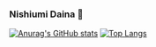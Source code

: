 ### Nishiumi Daina 👋
[![Anurag's GitHub stats](https://github-readme-stats.vercel.app/api?username=nishiumidaina&card_width=400)](https://github.com/nishiumidaina) [![Top Langs](https://github-readme-stats.vercel.app/api/top-langs/?username=nishiumidaina&layout=compact&langs_count=8&card_width=350)](https://github.com/nishiumidaina)
<!--
**nishiumidaina/nishiumidaina** is a ✨ _special_ ✨ repository because its `README.md` (this file) appears on your GitHub profile.

Here are some ideas to get you started:

- 🔭 I’m currently working on ...
- 🌱 I’m currently learning ...
- 👯 I’m looking to collaborate on ...
- 🤔 I’m looking for help with ...
- 💬 Ask me about ...
- 📫 How to reach me: ...
- 😄 Pronouns: ...
- ⚡ Fun fact: ...
-->
